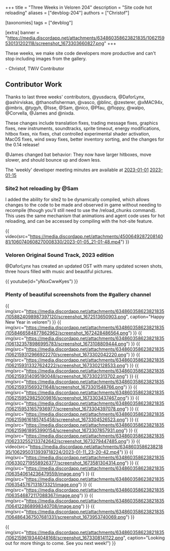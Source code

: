 +++
title = "Three Weeks in Veloren 204"
description = "Site code hot reloading"
aliases = ["devblog-204"]
authors = ["Christof"]

[taxonomies]
tags = ["devblog"]

[extra]
banner = "https://media.discordapp.net/attachments/634860358623821835/1062159530131202118/screenshot_1673303660827.png"
+++

These weeks, we make site code developers more productive and can't stop including images from the gallery.

\- Christof, TWiV Contributor

## Contributor Work

Thanks to last three weeks' contributors, @yusdacra, @DaforLynx, @ashirviskas, @thanosfisherman, @vasco, @blinc, @zesterer, @xMAC94x, @imbris, @tygyh, @Isse, @Sam, @nico, @Pfau, @floppy, @walpo, @Corvella, @James and @nixda.

These changes include translation fixes, trading message fixes, graphics fixes, new instruments, soundtracks, sprite timeout, energy modifications, hitbox fixes, nix fixes, chat controlled experimental shader activation, MacOS fixes, wind sway fixes, better inventory sorting, and the changes for the 0.14 release!

@James changed bat behavior: They now have larger hitboxes, move slower, and should bounce up and down less.

The 'weekly' developer meeting minutes are available at [2023-01-01](https://hackmd.io/@veloren/rJOzUrJco) [2023-01-15](https://hackmd.io/@veloren/BJhiA2-oj)

### Site2 hot reloading by @Sam

I added the ability for site2 to be dynamically compiled, which allows changes to the code to be made and observed in game without needing to recompile (though you'll still need to use the /reload_chunks command). This uses the same mechanism that animations and agent code uses for hot reloading, and can be accessed by compiling with the hot-site feature.

{{ video(src="https://media.discordapp.net/attachments/450064928720814081/1060740608270008330/2023-01-05_21-01-48.mp4") }}

### Veloren Original Sound Track, 2023 edition

@DaforLynx has created an updated OST with many updated screen shots, three hours filled with music and beautiful pictures.

{{ youtube(id="yNxxCwwKyes") }}

### Plenty of beautiful screenshots from the #gallery channel

{{ img(src="https://media.discordapp.net/attachments/634860358623821835/1058824098987397120/screenshot_1672513650903.png", caption="Happy New Year in veloren") }}
{{ img(src="https://media.discordapp.net/attachments/634860358623821835/1058466584877862962/screenshot_1672428486564.png") }}
{{ img(src="https://media.discordapp.net/attachments/634860358623821835/1061323578986995783/screenshot_1673108809444.png") }}
{{ img(src="https://media.discordapp.net/attachments/634860358623821835/1062159312966922270/screenshot_1673302042220.png") }}
{{ img(src="https://media.discordapp.net/attachments/634860358623821835/1062159313327624222/screenshot_1673302128533.png") }}
{{ img(src="https://media.discordapp.net/attachments/634860358623821835/1062159314095190048/screenshot_1673302313702.png") }}
{{ img(src="https://media.discordapp.net/attachments/634860358623821835/1062159315693211648/screenshot_1673301548766.png") }}
{{ img(src="https://media.discordapp.net/attachments/634860358623821835/1062159529825009816/screenshot_1673303437467.png") }}
{{ img(src="https://media.discordapp.net/attachments/634860358623821835/1062159531657936977/screenshot_1673304397078.png") }}
{{ img(src="https://media.discordapp.net/attachments/634860358623821835/1062159616185745458/screenshot_1673304526523.png") }}
{{ img(src="https://media.discordapp.net/attachments/634860358623821835/1062159618953990154/screenshot_1673307857931.png") }}
{{ img(src="https://media.discordapp.net/attachments/634860358623821835/1062332552133742642/screenshot_1673279447485.png") }}
{{ video(src="https://media.discordapp.net/attachments/634860358623821835/1062950313939718224/2023-01-11_23-20-42.mp4") }}
{{ img(src="https://media.discordapp.net/attachments/634860358623821835/1063302719558926377/screenshot_1673581304314.png") }}
{{ img(src="https://media.discordapp.net/attachments/634860358623821835/1063540614236479559/image.png") }}
{{ img(src="https://media.discordapp.net/attachments/634860358623821835/1063545767131873321/image.png") }}
{{ img(src="https://media.discordapp.net/attachments/634860358623821835/1063546872117088367/image.png") }}
{{ img(src="https://media.discordapp.net/attachments/634860358623821835/1064122868998340708/image.png") }}
{{ img(src="https://media.discordapp.net/attachments/634860358623821835/1064864367507681331/screenshot_1673953740069.png") }}

{{
  img(src="https://media.discordapp.net/attachments/634860358623821835/1062159619344048168/screenshot_1673308141122.png",
  caption="Looking out for more things to come. See you next week!")
}}
